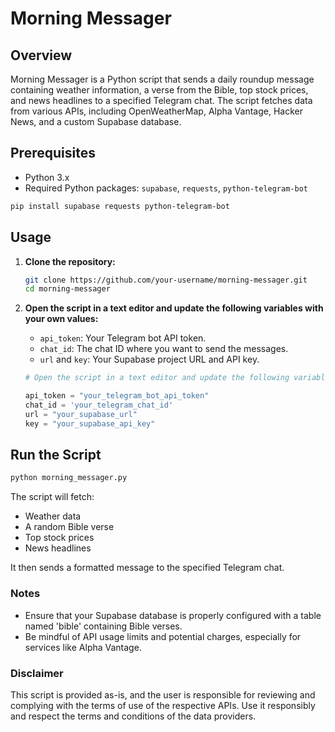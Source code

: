 # Morning Messager

## Overview

Morning Messager is a Python script that sends a daily roundup message containing weather information, a verse from the Bible, top stock prices, and news headlines to a specified Telegram chat. The script fetches data from various APIs, including OpenWeatherMap, Alpha Vantage, Hacker News, and a custom Supabase database.

## Prerequisites

- Python 3.x
- Required Python packages: `supabase`, `requests`, `python-telegram-bot`

```bash
pip install supabase requests python-telegram-bot
```

## Usage

1. **Clone the repository:**

    ```bash
    git clone https://github.com/your-username/morning-messager.git
    cd morning-messager
    ```

2. **Open the script in a text editor and update the following variables with your own values:**

    - `api_token`: Your Telegram bot API token.
    - `chat_id`: The chat ID where you want to send the messages.
    - `url` and `key`: Your Supabase project URL and API key.

    ```python
    # Open the script in a text editor and update the following variables with your own values:
    
    api_token = "your_telegram_bot_api_token"
    chat_id = 'your_telegram_chat_id'
    url = "your_supabase_url"
    key = "your_supabase_api_key"
    ```

## Run the Script

```bash
python morning_messager.py
```

The script will fetch:

- Weather data
- A random Bible verse
- Top stock prices
- News headlines

It then sends a formatted message to the specified Telegram chat.

### Notes

- Ensure that your Supabase database is properly configured with a table named 'bible' containing Bible verses.
- Be mindful of API usage limits and potential charges, especially for services like Alpha Vantage.

### Disclaimer

This script is provided as-is, and the user is responsible for reviewing and complying with the terms of use of the respective APIs. Use it responsibly and respect the terms and conditions of the data providers.


